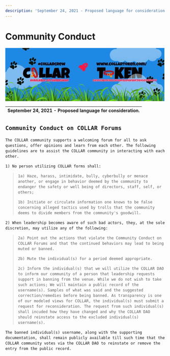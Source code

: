 ```yaml
---
description: 'September 24, 2021 - Proposed language for consideration.'
---
```


# Community Conduct

![](../../.gitbook/assets/1080x360.jpg)

| September 24, 2021 - Proposed language for consideration. |
| :--- |


## `Community Conduct on COLLAR Forums`

`The COLLAR community supports a welcoming forum for all to ask questions, offer opinions and learn from each other. The following guidelines are to assist the COLLAR community in interacting with each other.`

`1) No person utilizing COLLAR forms shall:`

> `1a) Haze, harass, intimidate, bully, cyberbully or menace another, or engage in behavior deemed by the community to endanger the safety or well being of directors, staff, self, or others;` 
>
> `1b) Initiate or circulate information one knows to be false concerning alleged tactics used by trolls that the community deems to divide members from the community's goodwill.`

`2) When leadership becomes aware of such bad actors, they, at the sole discretion, may utilize any of the following:`

> `2a) Point out the actions that violate the Community Conduct on COLLAR Forums and that the continued behaviors may lead to being muted or banned.`
>
> `2b) Mute the individual(s) for a period deemed appropriate.`
>
> `2c) Inform the individual(s) that we will utilize the COLLAR DAO to inform our community of a person that leadership requests support in banning from the venue. While we do not wish to take such actions; We will maintain a public record of the username(s). Samples of what was said and the suggested correction/remedies before being banned. As transparency is one of our modeled views for COLLAR, the individual(s) must submit a request for reconsideration. The request from such individual(s) shall incuded how they have changed and why the COLLAR DAO should reinstate access to the excluded individual(s) username(s).`

`The banned individual(s) username, along with the supporting documentation, shall remain publicly available till such time that the COLLAR community votes via the COLLAR DAO to reinstate or remove the entry from the public record.`

